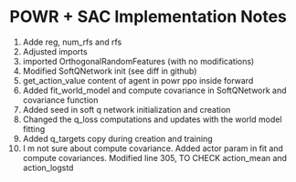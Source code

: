 # POWR + SAC Implementation Notes

1. Adde reg, num_rfs and rfs
2. Adjusted imports
3. imported OrthogonalRandomFeatures (with no modifications)
4. Modified SoftQNetwork init (see diff in github)
5. get_action_value content of agent in powr ppo inside forward
6. Added fit_world_model and compute covariance in SoftQNetwork and covariance function 
7. Added seed in soft q network initialization and creation
8. Changed the q_loss computations and updates with the world model fitting 
9. Added q_targets copy during creation and training
10. I m not sure about compute covariance. Added actor param in fit and compute covariances. Modified line 305, TO CHECK action_mean and action_logstd